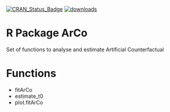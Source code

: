 [![CRAN_Status_Badge](http://www.r-pkg.org/badges/version/ArCo)](https://CRAN.R-project.org/package=ArCo) [![downloads](http://cranlogs.r-pkg.org/badges/grand-total/ArCo)](https://cran.rstudio.com/web/packages/ArCo/index.html) 




# R Package ArCo
Set of functions to analyse and estimate Artificial Counterfactual

# Functions

- fitArCo
- estimate_t0
- plot.fitArCo
